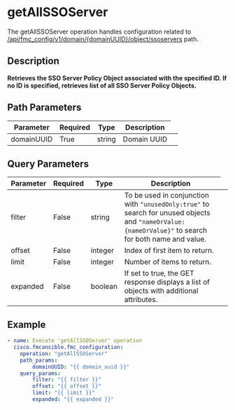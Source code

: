 # getAllSSOServer

The getAllSSOServer operation handles configuration related to [/api/fmc_config/v1/domain/{domainUUID}/object/ssoservers](/paths//api/fmc_config/v1/domain/{domain_uuid}/object/ssoservers.md) path.&nbsp;
## Description
**Retrieves the SSO Server Policy Object associated with the specified ID. If no ID is specified, retrieves list of all SSO Server Policy Objects.**

## Path Parameters
| Parameter | Required | Type | Description |
| --------- | -------- | ---- | ----------- |
| domainUUID | True | string <td colspan=3> Domain UUID |

## Query Parameters
| Parameter | Required | Type | Description |
| --------- | -------- | ---- | ----------- |
| filter | False | string <td colspan=3> To be used in conjunction with <code>"unusedOnly:true"</code> to search for unused objects and <code>"nameOrValue:{nameOrValue}"</code> to search for both name and value. |
| offset | False | integer <td colspan=3> Index of first item to return. |
| limit | False | integer <td colspan=3> Number of items to return. |
| expanded | False | boolean <td colspan=3> If set to true, the GET response displays a list of objects with additional attributes. |

## Example
```yaml
- name: Execute 'getAllSSOServer' operation
  cisco.fmcansible.fmc_configuration:
    operation: "getAllSSOServer"
    path_params:
        domainUUID: "{{ domain_uuid }}"
    query_params:
        filter: "{{ filter }}"
        offset: "{{ offset }}"
        limit: "{{ limit }}"
        expanded: "{{ expanded }}"

```
